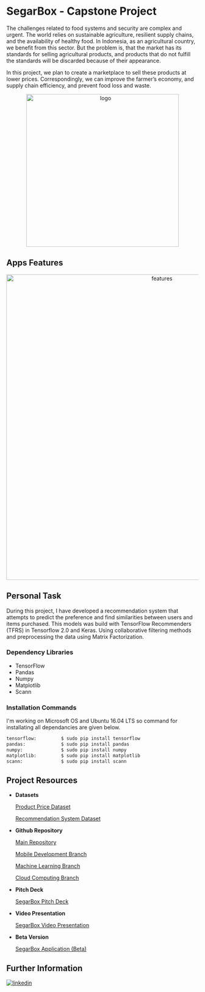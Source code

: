 
# SegarBox -  Capstone Project

The challenges related to food systems and security are complex and urgent. The world relies on sustainable agriculture, resilient supply chains, and the availability of healthy food. In Indonesia, as an agricultural country, we benefit from this sector. But the problem is, that the market has its standards for selling agricultural products, and products that do not fulfill the standards will be discarded because of their appearance. 

In this project, we plan to create a marketplace to sell these products at lower prices. Correspondingly, we can improve the farmer’s economy, and supply chain efficiency, and prevent food loss and waste.

<p align="center">
  <img width="400" src="https://user-images.githubusercontent.com/99207624/180738578-3dbb93ef-4abf-4917-8a2e-7de79e42c75c.png" alt="logo">
</p>

## Apps Features
<p align="center">
  <img width="800" src="https://user-images.githubusercontent.com/99207624/180739052-5132f5fe-c5d5-437f-bd95-d26fb3b72575.png" alt="features">
</p>

## Personal Task
During this project, I have developed a recommendation system that 
attempts to predict the preference and find similarities between users and items purchased. This models was build with TensorFlow Recommenders (TFRS) in Tensorflow 2.0 and Keras. Using collaborative filtering methods and preprocessing the data using Matrix Factorization. 

### Dependency Libraries

- TensorFlow 
- Pandas
- Numpy
- Matplotlib
- Scann

### Installation Commands
I'm working on Microsoft OS and Ubuntu 16.04 LTS so command for installating all dependancies are given below.
```bash
tensorflow:         $ sudo pip install tensorflow  
pandas:             $ sudo pip install pandas
numpy:              $ sudo pip install numpy
matplotlib:         $ sudo pip install matplotlib 
scann:              $ sudo pip install scann
```

## Project Resources
- **Datasets**    

     [Product Price Dataset](https://infopangan.jakarta.go.id/)

     [Recommendation System Dataset](https://www.kaggle.com/datasets/skillsmuggler/amazon-ratings)


- **Github Repository**
     
     [Main Repository](https://github.com/SegarBox)
    
    [Mobile Development Branch](https://github.com/SegarBox)
    
     [Machine Learning Branch](https://github.com/SegarBox)
    
     [Cloud Computing Branch](https://github.com/SegarBox)
- **Pitch Deck**
    
    [SegarBox Pitch Deck](https://docs.google.com/presentation/d/1-B2WBQqjQGk-n8ioaN2e4umG9RJT0IclY2icxevORUg/edit?usp=sharing)
- **Video Presentation**
    
     [SegarBox Video Presentation](https://www.youtube.com/watch?v=QdD_6aPaIHk)

- **Beta Version**
    
    [SegarBox Application (Beta)](https://github.com/SegarBox/SegarBox/releases/tag/v1.0.1-beta)




## Further Information
[![linkedin](https://img.shields.io/badge/linkedin-0A66C2?style=for-the-badge&logo=linkedin&logoColor=white)](https://www.linkedin.com/in/careldelvine/)
